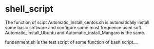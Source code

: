 # shell_script

The function of scipt Automatic_Install_centos.sh is automatically install some basic software and configure some most frequence used soft. Automatic_install_Ubuntu and Automatic_install_Mangaro is the same.

fundenment.sh is the test script of some function of bash script....
